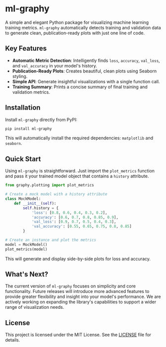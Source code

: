 # ml-graphy

A simple and elegant Python package for visualizing machine learning training metrics. `ml-graphy` automatically detects training and validation data to generate clean, publication-ready plots with just one line of code.

## Key Features

- **Automatic Metric Detection**: Intelligently finds `loss`, `accuracy`, `val_loss`, and `val_accuracy` in your model's history.
- **Publication-Ready Plots**: Creates beautiful, clean plots using Seaborn styling.
- **Simple API**: Generate insightful visualizations with a single function call.
- **Training Summary**: Prints a concise summary of final training and validation metrics.

## Installation

Install `ml-graphy` directly from PyPI:

```bash
pip install ml-graphy
```

This will automatically install the required dependencies: `matplotlib` and `seaborn`.

## Quick Start

Using `ml-graphy` is straightforward. Just import the `plot_metrics` function and pass it your trained model object that contains a `history` attribute.

```python
from graphy.plotting import plot_metrics

# Create a mock model with a history attribute
class MockModel:
    def __init__(self):
        self.history = {
            'loss': [0.8, 0.6, 0.4, 0.3, 0.2],
            'accuracy': [0.6, 0.7, 0.8, 0.85, 0.9],
            'val_loss': [0.9, 0.7, 0.5, 0.4, 0.3],
            'val_accuracy': [0.55, 0.65, 0.75, 0.8, 0.85]
        }

# Create an instance and plot the metrics
model = MockModel()
plot_metrics(model)
```

This will generate and display side-by-side plots for loss and accuracy.

## What's Next?

The current version of `ml-graphy` focuses on simplicity and core functionality. Future releases will introduce more advanced features to provide greater flexibility and insight into your model's performance. We are actively working on expanding the library's capabilities to support a wider range of visualization needs.

## License

This project is licensed under the MIT License. See the [LICENSE](LICENSE) file for details.
